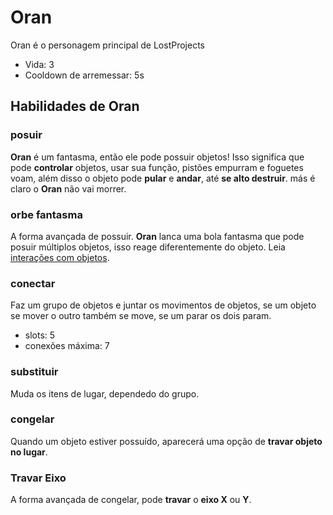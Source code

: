 # Oran
Oran é o personagem principal de LostProjects

- Vida: 3
- Cooldown de arremessar: 5s
## Habilidades de Oran
### posuir
**Oran** é um fantasma, então ele pode possuir objetos! Isso significa que pode **controlar** objetos, usar sua função, pistões empurram e foguetes voam, além disso o objeto pode **pular** e **andar**, até **se alto destruir**. más é claro o **Oran** não vai morrer.

### orbe fantasma
A forma avançada de possuir. **Oran** lanca uma bola fantasma que pode posuir múltiplos objetos, isso reage diferentemente do objeto. Leia [interações com objetos](https://github.com/JonatasYuri/LostProjects/blob/main/Ideias/Intera%C3%A7%C3%A3o_com_Objetos.md).

### conectar
Faz um grupo de objetos e juntar os movimentos de objetos, se um objeto se mover o outro também se move, se um parar os dois param.
- slots: 5
- conexões máxima: 7

### substituir
Muda os itens de lugar, dependedo do grupo.

### congelar
Quando um objeto estiver possuído, aparecerá uma opção de **travar objeto no lugar**.

### Travar Eixo
A forma avançada de congelar, pode **travar** o **eixo X** ou **Y**.

